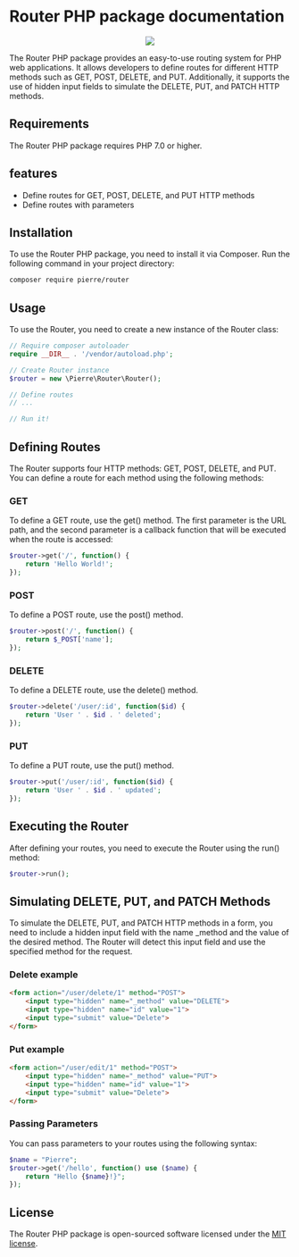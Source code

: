 # Router PHP package documentation

<p align="center">
  <a href="https://skillicons.dev">
    <img src="https://skillicons.dev/icons?i=php"/>
  </a>
</p>


The Router PHP package provides an easy-to-use routing system for PHP web applications. It allows developers to define routes for different HTTP methods such as GET, POST, DELETE, and PUT. Additionally, it supports the use of hidden input fields to simulate the DELETE, PUT, and PATCH HTTP methods.

## Requirements

The Router PHP package requires PHP 7.0 or higher.

## features

-   Define routes for GET, POST, DELETE, and PUT HTTP methods
-   Define routes with parameters
  
## Installation

To use the Router PHP package, you need to install it via Composer. Run the following command in your project directory:

```bash 
composer require pierre/router
```

## Usage

To use the Router, you need to create a new instance of the Router class:

```php
// Require composer autoloader
require __DIR__ . '/vendor/autoload.php';

// Create Router instance
$router = new \Pierre\Router\Router();

// Define routes
// ...

// Run it!
```

## Defining Routes

The Router supports four HTTP methods: GET, POST, DELETE, and PUT. You can define a route for each method using the following methods:

### GET
To define a GET route, use the get() method. The first parameter is the URL path, and the second parameter is a callback function that will be executed when the route is accessed:

```php
$router->get('/', function() {
    return 'Hello World!';
});
```

### POST

To define a POST route, use the post() method.

```php
$router->post('/', function() {
    return $_POST['name'];
});
```

### DELETE

To define a DELETE route, use the delete() method.

```php
$router->delete('/user/:id', function($id) {
    return 'User ' . $id . ' deleted';
});
```

### PUT

To define a PUT route, use the put() method.

```php
$router->put('/user/:id', function($id) {
    return 'User ' . $id . ' updated';
});
```

## Executing the Router

After defining your routes, you need to execute the Router using the run() method:

```php
$router->run();
```

## Simulating DELETE, PUT, and PATCH Methods

To simulate the DELETE, PUT, and PATCH HTTP methods in a form, you need to include a hidden input field with the name _method and the value of the desired method. The Router will detect this input field and use the specified method for the request.

### Delete example

```html
<form action="/user/delete/1" method="POST">
    <input type="hidden" name="_method" value="DELETE">
    <input type="hidden" name="id" value="1">
    <input type="submit" value="Delete">
</form>
```

### Put example

```html
<form action="/user/edit/1" method="POST">
    <input type="hidden" name="_method" value="PUT">
    <input type="hidden" name="id" value="1">
    <input type="submit" value="Delete">
</form>
```

### Passing Parameters

You can pass parameters to your routes using the following syntax:

```php
$name = "Pierre";
$router->get('/hello', function() use ($name) {
    return "Hello {$name}!}";
});
```

## License

The Router PHP package is open-sourced software licensed under the [MIT license](https://opensource.org/licenses/MIT).